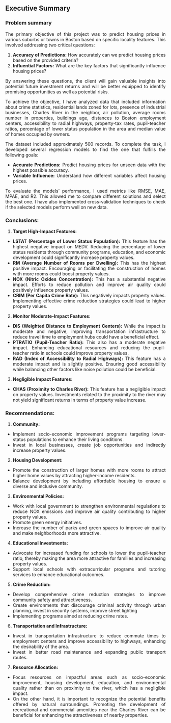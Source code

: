## Executive Summary

### Problem summary
<div align= "justify">
The primary objective of this project was to predict housing prices in various suburbs or towns in Boston based on specific locality features. This involved addressing two critical questions:
  
1.	**Accuracy of Predictions:** How accurately can we predict housing prices based on the provided criteria?
2.	**Influential Factors:** What are the key factors that significantly influence housing prices?

By answering these questions, the client will gain valuable insights into potential future investment returns and will be better equipped to identify promising opportunities as well as potential risks.  

To achieve the objective, I have analyzed data that included information about crime statistics, residential lands zoned for lots, presence of industrial businesses, Charles River in the neighbor, 
air pollution, average rooms number in properties, buildings age, distances to Boston employment centers, accessibility to radial highways, property-tax rates, pupil-teacher ratios, 
percentage of lower status population in the area and median value of homes occupied by owners.  

The dataset included approximately 500 records. To complete the task, I developed several regression models to find the one that fulfills the following goals:
-	**Accurate Predictions:** Predict housing prices for unseen data with the highest possible accuracy.
-	**Variable Influence:** Understand how different variables affect housing prices.

To evaluate the models’ performance, I used metrics like RMSE, MAE, MPAE, and R2. This allowed me to compare different solutions and select the best one. I have also implemented 
cross-validation techniques to check if the selected models perform well on new data.
</div>

### Conclusions:
<div align= "justify">

  1.	**Target High-Impact Features:**
-	**LSTAT (Percentage of Lower Status Population):** This feature has the highest negative impact on MEDV. Reducing the percentage of lower status residents through community programs, education, and economic development could significantly increase property values.
-	**RM (Average Number of Rooms per Dwelling):** This has the highest positive impact. Encouraging or facilitating the construction of homes with more rooms could boost property values.
-	**NOX (Nitric Oxides Concentration):** This has a substantial negative impact. Efforts to reduce pollution and improve air quality could positively influence property values.
-	**CRIM (Per Capita Crime Rate):** This negatively impacts property values. Implementing effective crime reduction strategies could lead to higher property values.

2.	**Monitor Moderate-Impact Features:**
-	**DIS (Weighted Distance to Employment Centers):** While the impact is moderate and negative, improving transportation infrastructure to reduce travel time to employment hubs could have a beneficial effect.
-	**PTRATIO (Pupil-Teacher Ratio):** This also has a moderate negative impact. Enhancing educational resources and reducing the pupil-teacher ratio in schools could improve property values.
-	**RAD (Index of Accessibility to Radial Highways):** This feature has a moderate impact and is slightly positive. Ensuring good accessibility while balancing other factors like noise pollution could be beneficial.

3.	**Negligible Impact Features:**
-	**CHAS (Proximity to Charles River):** This feature has a negligible impact on property values. Investments related to the proximity to the river may not yield significant returns in terms of property value increase.
</div>

### Recommendations:
<div align= "justify">
  
1.	**Community:**
-	Implement socio-economic improvement programs targeting lower-status populations to enhance their living conditions.
-	Invest in local businesses, create job opportunities and indirectly increase property values.
  
2.	**Housing Development:**
-	Promote the construction of larger homes with more rooms to attract higher home values by attracting higher-income residents.
-	Balance development by including affordable housing to ensure a diverse and inclusive community.
  
3.	**Environmental Policies:**
-	Work with local government to strengthen environmental regulations to reduce NOX emissions and improve air quality contributing to higher property values.
-	Promote green energy initiatives.
-	Increase the number of parks and green spaces to improve air quality and make neighborhoods more attractive.
  
4.	**Educational Investments:**
-	Advocate for increased funding for schools to lower the pupil-teacher ratio, thereby making the area more attractive for families and increasing property values.
-	Support local schools with extracurricular programs and tutoring services to enhance educational outcomes.

5.	**Crime Reduction:**
-	Develop comprehensive crime reduction strategies to improve community safety and attractiveness.
-	Create environments that discourage criminal activity through urban planning, invest in security systems, improve street lighting
- Implementing programs aimed at reducing crime rates.

6.	**Transportation and Infrastructure:**
-	Invest in transportation infrastructure to reduce commute times to employment centers and improve accessibility to highways, enhancing the desirability of the area.
-	Invest in better road maintenance and expanding public transport routes.

7.	**Resource Allocation:**
-	Focus resources on impactful areas such as socio-economic improvement, housing development, education, and environmental quality rather than on proximity to the river, which has a negligible impact.
-	On the other hand, it is important to recognize the potential benefits offered by natural surroundings. Promoting the development of recreational and commercial amenities near the Charles River can be beneficial for enhancing the attractiveness of nearby properties.
</div>
